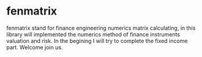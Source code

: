 # fenmatrix

fenmatrix stand for finance engineering numerics matrix calculating, in this library will implemented the numerics method of finance instruments valuation and risk.
In the begining I will try to complete the fixed income part. Welcome join us.
